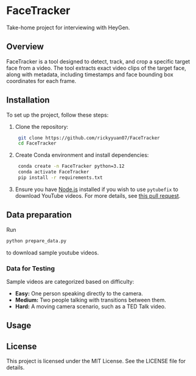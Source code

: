 # FaceTracker

Take-home project for interviewing with HeyGen.

## Overview
FaceTracker is a tool designed to detect, track, and crop a specific target face from a video. The tool extracts exact video clips of the target face, along with metadata, including timestamps and face bounding box coordinates for each frame.

## Installation
To set up the project, follow these steps:

1. Clone the repository:
   ```bash
    git clone https://github.com/rickyyuan07/FaceTracker
    cd FaceTracker
   ```

2. Create Conda environment and install dependencies:
   ```bash
    conda create -n FaceTracker python=3.12
    conda activate FaceTracker
    pip install -r requirements.txt
   ```

3. Ensure you have [Node.js](https://nodejs.org/en) installed if you wish to use `pytubefix` to download YouTube videos. For more details, see [this pull request](https://github.com/JuanBindez/pytubefix/pull/209).

## Data preparation
Run
```bash
python prepare_data.py
```

to download sample youtube videos.

### Data for Testing
Sample videos are categorized based on difficulty:
- **Easy:** One person speaking directly to the camera.
- **Medium:** Two people talking with transitions between them.
- **Hard:** A moving camera scenario, such as a TED Talk video.

## Usage

## License
This project is licensed under the MIT License. See the LICENSE file for details.